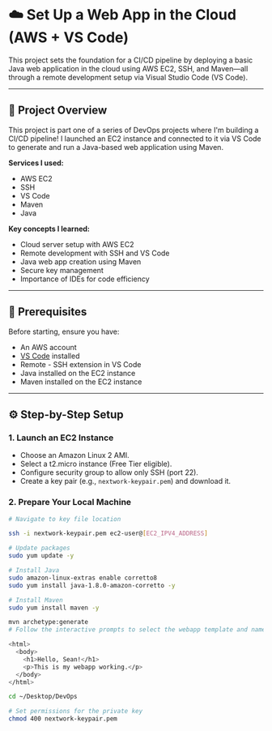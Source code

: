 # ☁️ Set Up a Web App in the Cloud (AWS + VS Code)

This project sets the foundation for a CI/CD pipeline by deploying a basic Java web application in the cloud using AWS EC2, SSH, and Maven—all through a remote development setup via Visual Studio Code (VS Code).

---

## 🚀 Project Overview

This project is part one of a series of DevOps projects where I'm building a CI/CD pipeline! I launched an EC2 instance and connected to it via VS Code to generate and run a Java-based web application using Maven.

**Services I used:**  
- AWS EC2  
- SSH  
- VS Code  
- Maven  
- Java

**Key concepts I learned:**  
- Cloud server setup with AWS EC2  
- Remote development with SSH and VS Code  
- Java web app creation using Maven  
- Secure key management  
- Importance of IDEs for code efficiency

---

## 🧰 Prerequisites

Before starting, ensure you have:
- An AWS account
- [VS Code](https://code.visualstudio.com/) installed
- Remote - SSH extension in VS Code
- Java installed on the EC2 instance
- Maven installed on the EC2 instance

---

## ⚙️ Step-by-Step Setup

### 1. **Launch an EC2 Instance**
- Choose an Amazon Linux 2 AMI.
- Select a t2.micro instance (Free Tier eligible).
- Configure security group to allow only SSH (port 22).
- Create a key pair (e.g., `nextwork-keypair.pem`) and download it.

### 2. **Prepare Your Local Machine**
```bash
# Navigate to key file location

ssh -i nextwork-keypair.pem ec2-user@[EC2_IPV4_ADDRESS]

# Update packages
sudo yum update -y

# Install Java
sudo amazon-linux-extras enable corretto8
sudo yum install java-1.8.0-amazon-corretto -y

# Install Maven
sudo yum install maven -y

mvn archetype:generate
# Follow the interactive prompts to select the webapp template and name your project

<html>
  <body>
    <h1>Hello, Sean!</h1>
    <p>This is my webapp working.</p>
  </body>
</html>

cd ~/Desktop/DevOps

# Set permissions for the private key
chmod 400 nextwork-keypair.pem
